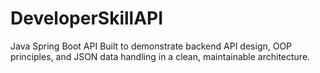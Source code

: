 # DeveloperSkillAPI

Java Spring Boot API
Built to demonstrate backend API design, OOP principles, and JSON data handling in a clean, maintainable architecture.
